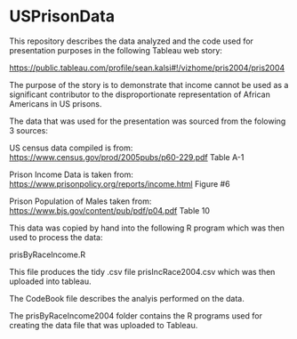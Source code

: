 # USPrisonData

This repository describes the data analyzed and the code used for presentation purposes in the following Tableau web story:

https://public.tableau.com/profile/sean.kalsi#!/vizhome/pris2004/pris2004

The purpose of the story is to demonstrate that income cannot be used as a significant contributor to the disproportionate representation of African Americans in US prisons.

The data that was used for the presentation was sourced from the folowing 3 sources:

US census data compiled is from: https://www.census.gov/prod/2005pubs/p60-229.pdf Table A-1

Prison Income Data is taken from: https://www.prisonpolicy.org/reports/income.html Figure #6

Prison Population of Males taken from: https://www.bjs.gov/content/pub/pdf/p04.pdf  Table 10

This data was copied by hand into the following R program which was then used to process the data:

prisByRaceIncome.R

This file produces the tidy .csv file prisIncRace2004.csv which was then uploaded into tableau.

The CodeBook file describes the analyis performed on the data.

The prisByRaceIncome2004 folder contains the R programs used for creating the data file that was uploaded to Tableau.